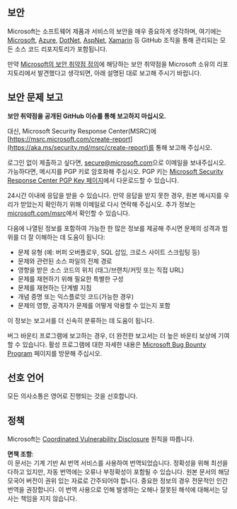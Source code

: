 ## 보안

Microsoft는 소프트웨어 제품과 서비스의 보안을 매우 중요하게 생각하며, 여기에는 [Microsoft](https://github.com/Microsoft), [Azure](https://github.com/Azure), [DotNet](https://github.com/dotnet), [AspNet](https://github.com/aspnet), [Xamarin](https://github.com/xamarin) 등 GitHub 조직을 통해 관리되는 모든 소스 코드 리포지토리가 포함됩니다.

만약 [Microsoft의 보안 취약점 정의](https://aka.ms/security.md/definition)에 해당하는 보안 취약점을 Microsoft 소유의 리포지토리에서 발견했다고 생각되면, 아래 설명된 대로 보고해 주시기 바랍니다.

## 보안 문제 보고

**보안 취약점을 공개된 GitHub 이슈를 통해 보고하지 마십시오.**

대신, Microsoft Security Response Center(MSRC)에 [https://msrc.microsoft.com/create-report](https://aka.ms/security.md/msrc/create-report)를 통해 보고해 주십시오.

로그인 없이 제출하고 싶다면, [secure@microsoft.com](mailto:secure@microsoft.com)으로 이메일을 보내주십시오. 가능하다면, 메시지를 PGP 키로 암호화해 주십시오. PGP 키는 [Microsoft Security Response Center PGP Key 페이지](https://aka.ms/security.md/msrc/pgp)에서 다운로드할 수 있습니다.

24시간 이내에 응답을 받을 수 있습니다. 만약 응답을 받지 못한 경우, 원본 메시지를 우리가 받았는지 확인하기 위해 이메일로 다시 연락해 주십시오. 추가 정보는 [microsoft.com/msrc](https://www.microsoft.com/msrc)에서 확인할 수 있습니다.

다음에 나열된 정보를 포함하여 가능한 한 많은 정보를 제공해 주시면 문제의 성격과 범위를 더 잘 이해하는 데 도움이 됩니다:

  * 문제 유형 (예: 버퍼 오버플로우, SQL 삽입, 크로스 사이트 스크립팅 등)
  * 문제와 관련된 소스 파일의 전체 경로
  * 영향을 받은 소스 코드의 위치 (태그/브랜치/커밋 또는 직접 URL)
  * 문제를 재현하기 위해 필요한 특별한 구성
  * 문제를 재현하는 단계별 지침
  * 개념 증명 또는 익스플로잇 코드(가능한 경우)
  * 문제의 영향, 공격자가 문제를 어떻게 악용할 수 있는지 포함

이 정보는 보고서를 더 신속히 분류하는 데 도움이 됩니다.

버그 바운티 프로그램에 보고하는 경우, 더 완전한 보고서는 더 높은 바운티 보상에 기여할 수 있습니다. 활성 프로그램에 대한 자세한 내용은 [Microsoft Bug Bounty Program](https://aka.ms/security.md/msrc/bounty) 페이지를 방문해 주십시오.

## 선호 언어

모든 의사소통은 영어로 진행되는 것을 선호합니다.

## 정책

Microsoft는 [Coordinated Vulnerability Disclosure](https://aka.ms/security.md/cvd) 원칙을 따릅니다.

**면책 조항**:  
이 문서는 기계 기반 AI 번역 서비스를 사용하여 번역되었습니다. 정확성을 위해 최선을 다하고 있지만, 자동 번역에는 오류나 부정확성이 포함될 수 있습니다. 원본 문서의 해당 모국어 버전이 권위 있는 자료로 간주되어야 합니다. 중요한 정보의 경우 전문적인 인간 번역을 권장합니다. 이 번역 사용으로 인해 발생하는 오해나 잘못된 해석에 대해서는 당사는 책임을 지지 않습니다.